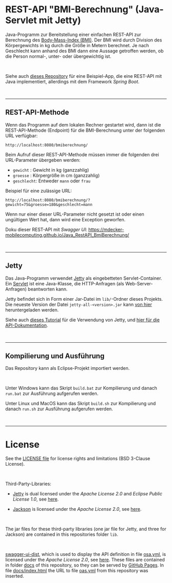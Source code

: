 # REST-API "BMI-Berechnung" (Java-Servlet mit Jetty)

Java-Programm zur Bereitstellung einer einfachen REST-API zur Berechnung des [Body-Mass-Index (BMI)](https://www.tk.de/service/app/2002866/bmirechner/bmirechner.app).
Der BMI wird durch Division des Körpergewichts in kg durch die Größe in Metern berechnet.
Je nach Geschlecht kann anhand des BMI dann eine Aussage getroffen werden, ob die Person normal-, unter- oder übergewichtig ist.

<br>

Siehe auch [dieses Repository](https://github.com/MDecker-MobileComputing/Java_RestApi_SpringBoot) für eine Beispiel-App, die
eine REST-API mit Java implementiert, allerdings mit dem Framework *Spring Boot*.

<br>

----
## REST-API-Methode

Wenn das Programm auf dem lokalen Rechner gestartet wird, dann ist die REST-API-Methode (Endpoint) für 
die BMI-Berechnung unter der folgenden URL verfügbar:

    http://localhost:8080/bmiberechnung/


Beim Aufruf dieser REST-API-Methode müssen immer die folgenden drei URL-Parameter übergeben werden:
* `gewicht`   : Gewicht in kg (ganzzahlig)
* `groesse`   : Körpergröße in cm (ganzzahlig)
* `geschlecht`: Entweder `mann` oder `frau`

Beispiel für eine zulässige URL:

    http://localhost:8080/bmiberechnung/?gewicht=75&groesse=180&geschlecht=mann

Wenn nur einer dieser URL-Parameter nicht gesetzt ist oder einen ungültigen Wert hat, dann wird eine Exception geworfen.

Doku dieser REST-API mit *Swagger UI*: https://mdecker-mobilecomputing.github.io/Java_RestAPI_BmiBerechnung/

<br>

----
## Jetty

Das Java-Programm verwendet [Jetty](https://www.eclipse.org/jetty/) als eingebetteten Servlet-Container.
Ein [Servlet](http://openbook.rheinwerk-verlag.de/javainsel9/javainsel_23_001.htm#mjd7254da57686a2ef9e5fcb69a2a97220) ist eine Java-Klasse, die HTTP-Anfragen (als Web-Server-Anfragen) beantworten kann.

Jetty befindet sich in Form einer Jar-Datei im `lib/`-Ordner dieses Projekts.
Die neueste Version der Datei `jetty-all-<version>.jar` kann [von hier](http://central.maven.org/maven2/org/eclipse/jetty/aggregate/jetty-all/) heruntergeladen werden.

Siehe auch [dieses Tutorial](https://www.eclipse.org/jetty/documentation/9.2.22.v20170531/advanced-embedding.html)
für die Verwendung von Jetty, und [hier für die API-Dokumentation](https://www.eclipse.org/jetty/javadoc/9.4.14.v20181114/index.html?overview-summary.html).

<br>

----
## Kompilierung und Ausführung

Das Repository kann als Eclipse-Projekt importiert werden.

<br>

Unter Windows kann das Skript `build.bat` zur Kompilierung und danach `run.bat` zur Ausführung aufgerufen werden.

Unter Linux und MacOS kann das Skript `build.sh` zur Kompilierung und danach `run.sh` zur Ausführung aufgerufen werden.

<br>

----
# License

See the [LICENSE file](LICENSE.md) for license rights and limitations (BSD 3-Clause License).

<br>

Third-Party-Libraries:

* [Jetty](https://www.eclipse.org/jetty/) is dual licensed under the *Apache License 2.0* and *Eclipse Public License 1.0*, see [here](https://www.eclipse.org/jetty/licenses.html).

* [Jackson](https://github.com/FasterXML/jackson) is licensed under the *Apache License 2.0*, see [here](https://github.com/FasterXML/jackson/wiki/FAQ).

<br>

The jar files for these third-party libraries (one jar file for Jetty, and three for Jackson) are contained in this repositories folder `lib`.

<br>

[swagger-ui-dist](https://www.npmjs.com/package/swagger-ui-dist), which is used to display the API definition in file [osa.yml](osa.yml), is licensed under the *Apache License 2.0*, see [here](https://github.com/swagger-api/swagger-ui/blob/master/LICENSE). 
These files are contained in folder [docs](docs/) of this repository, so they can be served by [GitHub Pages](https://pages.github.com/). 
In file [docs/index.html](https://github.com/MDecker-MobileComputing/Java_RestAPI_BmiBerechnung/blob/master/docs/index.html#L43) the URL to file [oas.yml](oas.yml) from this repository was inserted.
